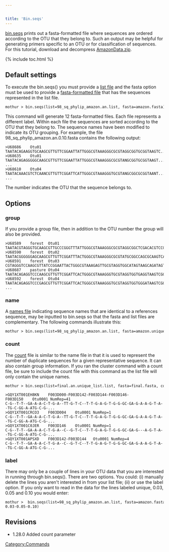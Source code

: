 ```yaml
---


title: 'Bin.seqs'
---
```

[bin.seqs](bin.seqs) prints out a fasta-formatted file where
sequences are ordered according to the OTU that they belong to. Such an
output may be helpful for generating primers specific to an OTU or for
classification of sequences. For this tutorial, download and decompress
[AmazonData.zip](Media:AmazonData.zip).


{% include toc.html %}

## Default settings

To execute the bin.seqs() you must provide a [list
file](list_file) and the fasta option must be used to provide
a [fasta-formatted file](fasta-formatted_file) that has the
sequences represented in the list file.

    mothur > bin.seqs(list=98_sq_phylip_amazon.an.list, fasta=amazon.fasta)

This command will generate 12 fasta-formatted files. Each file
represents a different label. Within each file the sequences are sorted
according to the OTU that they belong to. The sequence names have been
modified to indicate its OTU grouping. For example, the file
98\_sq\_phylip\_amazon.an.0.10.fasta contains the following output:

    >U68686    Otu01
    TAATACAGAAGGTGCAAGCGTTGTTCGGAATTATTGGGCGTAAAGGGCGCGTAGGCGGTGCGGTAAGTC...
    >U68635    Otu01
    TAATACAGAGGGGGCAAGCGTTGTTCGGAATTATTGGGCGTAAAGGGCGCGTANGCGGTGCGGTAAGT...
    ... 
    >U68610    Otu04
    TAATACAAACGTCTCAANCGTTGTTCGGATTCATTGGGCGTAAAGGGTGCGTANGCGGCGCGGTAANT...
    ...

The number indicates the OTU that the sequence belongs to.

## Options

### group

If you provide a group file, then in addition to the OTU number the
group will also be provided.

    >U68589    forest  Otu01
    TAATACGTAGGGTGCAAGCGTTGCCCGGGTTTATTGGGCGTAAAGGGCGCGTAGGCGGCTCGACACGTCCGTTGTGAAATC...
    >U68590    forest  Otu02
    TAATACGGGGGGAGCAAGCGTTGTTCGGATTTACTGGGCGTAAAGGGCGCGTATGCGGCCAGCGCAAGTCAGTTGTGAAAT...
    >U68591    forest  Otu03
    CGTAGGGTCCAAGCGTTATCCGGAATTACTGGGCGTAAAGAGTTGCGTAGGTGGCATAGTAAGCAGATAGTGAAATGATAC...
    >U68687    pasture Otu04
    TAATACAGAGGTCCCAAGCGTTGTTCGGATTCACTGGGCGTAAAGGGTGCGTAGGTGGTGAGGTAAGTCGGATGTGAAATC...
    >U68592    forest  Otu04
    TAATACAGAGGTCCCGAGCGTTGTTCGGATTCACTGGGCGTAAAGGGTGCGTAGGTGGTGGGATAAGTCGGATGTGAAATC...
    ...

### name

A [ names file](read.dist#The_name_option) indicating
sequence names that are identical to a references sequence, may be
inputted to bin.seqs so that the fasta and list files are complementary.
The following commands illustrate this:

    mothur > bin.seqs(list=98_sq_phylip_amazon.an.list, fasta=amazon.unique.fasta, name=amazon.names)

### count

The [ count](Count_File) file is similar to the name file in
that it is used to represent the number of duplicate sequences for a
given representative sequence. It can also contain group information. If
you ran the cluster command with a count file, be sure to include the
count file with this command as the list file will only contain the
unique names.

    mothur > bin.seqs(list=final.an.unique_list.list, fasta=final.fasta, count=final.count_table, label=0.03)

    >GQY1XT001EH8KN    F003D000-F003D142-F003D144-F003D146-F003D150    Otu0001 NumRep=41
    C-G--T-T--GA-A-A-C-T-G-A--TT-G-T-C--T-T-G-A-G-T-G-G-GC-GA-G-A-A-G-T-A--TG-C-GG-A-ATG-C-G-...
    >GQY1XT001CRCO3    F003D004    Otu0001 NumRep=1
    C-G--T-T--GA-A-A-C-T-G-A--TT-G-T-C--T-T-G-A-G-T-G-G-GC-GA-G-A-A-G-T-A--TG-C-GG-A-ATG-C-G-...
    >GQY1XT001C0JER    F003D146    Otu0001 NumRep=1
    C-G--T-T--GA-A-A-C-T-G-A--C--G-T-C--T-T-G-A-G-T-G-G-GC-GA-G---A-G-T-A--TG-C-GG-A-ATG-C-G-...
    >GQY1XT001APSXD    F003D142-F003D144   Otu0001 NumRep=4
    C-G--T-T--GA-A-A-C-T-G-A--C--G-T-C--T-T-G-A-G-T-G-G-GC-GA-G-A-A-G-T-A--TG-C-GG-A-ATG-C-G-...

### label

There may only be a couple of lines in your OTU data that you are
interested in running through bin.seqs(). There are two options. You
could: (i) manually delete the lines you aren\'t interested in from your
list file; (ii) or use the label option. If you only want to read in the
data for the lines labeled unique, 0.03, 0.05 and 0.10 you would enter:

    mothur >  bin.seqs(list=98_sq_phylip_amazon.an.list, fasta=amazon.fasta, label=unique-0.03-0.05-0.10)

## Revisions

-   1.28.0 Added count parameter

[Category:Commands](Category:Commands)
